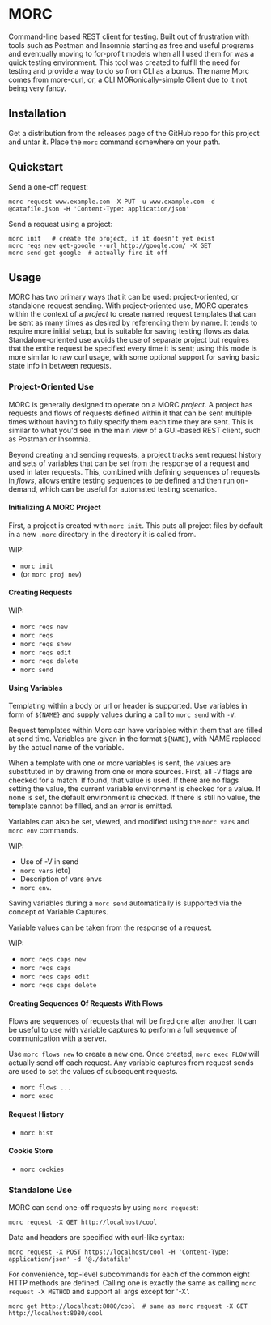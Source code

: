 MORC
====

Command-line based REST client for testing. Built out of frustration with tools
such as Postman and Insomnia starting as free and useful programs and eventually
moving to for-profit models when all I used them for was a quick testing
environment. This tool was created to fulfill the need for testing and provide a
way to do so from CLI as a bonus. The name Morc comes from more-curl, or, a CLI
MORonically-simple Client due to it not being very fancy.

Installation
------------

Get a distribution from the releases page of the GitHub repo for this project
and untar it. Place the `morc` command somewhere on your path.

Quickstart
----------

Send a one-off request:

```shell
morc request www.example.com -X PUT -u www.example.com -d @datafile.json -H 'Content-Type: application/json'
```

Send a request using a project:

```shell
morc init   # create the project, if it doesn't yet exist
morc reqs new get-google --url http://google.com/ -X GET
morc send get-google  # actually fire it off
```

Usage
-----

MORC has two primary ways that it can be used: project-oriented, or standalone
request sending. With project-oriented use, MORC operates within the context of
a *project* to create named request templates that can be sent as many times as
desired by referencing them by name. It tends to require more initial setup, but
is suitable for saving testing flows as data. Standalone-oriented use avoids the
use of separate project but requires that the entire request be specified every
time it is sent; using this mode is more similar to raw curl usage, with some
optional support for saving basic state info in between requests.

### Project-Oriented Use

MORC is generally designed to operate on a MORC *project*. A project has
requests and flows of requests defined within it that can be sent multiple times
without having to fully specify them each time they are sent. This is similar to
what you'd see in the main view of a GUI-based REST client, such as Postman or
Insomnia.

Beyond creating and sending requests, a project tracks sent request history and
sets of variables that can be set from the response of a request and used in
later requests. This, combined with defining sequences of requests in *flows*,
allows entire testing sequences to be defined and then run on-demand, which can
be useful for automated testing scenarios.

#### Initializing A MORC Project

First, a project is created with `morc init`. This puts all project files by
default in a new `.morc` directory in the directory it is called from.

WIP:
* `morc init`
* (or `morc proj new`)

#### Creating Requests

WIP:
* `morc reqs new`
* `morc reqs`
* `morc reqs show`
* `morc reqs edit`
* `morc reqs delete`
* `morc send`

#### Using Variables

Templating within a body or url or header is supported. Use variables in form of
`${NAME}` and supply values during a call to `morc send` with `-V`.

Request templates within Morc can have variables within them that are filled at
send time. Variables are given in the format `${NAME}`, with NAME replaced by
the actual name of the variable.

When a template with one or more variables is sent, the values are substituted
in by drawing from one or more sources. First, all `-V` flags are checked for a
match. If found, that value is used. If there are no flags setting the value,
the current variable environment is checked for a value. If none is set, the
default environment is checked. If there is still no value, the template cannot
be filled, and an error is emitted.

Variables can also be set, viewed, and modified using the `morc vars` and
`morc env` commands.

WIP:
* Use of -V in send
* `morc vars` (etc)
* Description of vars envs
* `morc env`.

Saving variables during a `morc send` automatically is supported via the
concept of Variable Captures.

Variable values can be taken from the response of a request.

WIP:

* `morc reqs caps new`
* `morc reqs caps`
* `morc reqs caps edit`
* `morc reqs caps delete`

#### Creating Sequences Of Requests With Flows

Flows are sequences of requests that will be fired one after another. It can be
useful to use with variable captures to perform a full sequence of communication
with a server.

Use `morc flows new` to create a new one. Once created, `morc exec FLOW` will
actually send off each request. Any variable captures from request sends are
used to set the values of subsequent requests.

* `morc flows ...`
* `morc exec`

#### Request History

* `morc hist`

#### Cookie Store

* `morc cookies`

### Standalone Use

MORC can send one-off requests by using `morc request`:

```shell
morc request -X GET http://localhost/cool
```

Data and headers are specified with curl-like syntax:

```shell
morc request -X POST https://localhost/cool -H 'Content-Type: application/json' -d '@./datafile'
```

For convenience, top-level subcommands for each of the common eight HTTP methods
are defined. Calling one is exactly the same as calling
`morc request -X METHOD` and support all args except for '-X'.

```shell
morc get http://localhost:8080/cool  # same as morc request -X GET http://localhost:8080/cool
```
